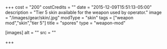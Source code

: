 +++
cost = "200"
costCredits = ""
date = "2015-12-09T15:51:13-05:00"
description = "Tier 5 skin available for the weapon used by operator."
image = "/images/gear/skin/.jpg"
modType = "skin"
tags = ["weapon mod","skin","tier 5"]
title = "spores"
type = "weapon-mod"

[images]
  alt = ""
  src = ""

+++
